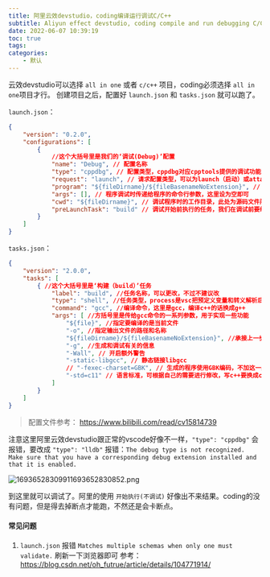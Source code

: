 ```yaml
---
title: 阿里云效devstudio，coding编译运行调试C/C++
subtitle: Aliyun effect devstudio, coding compile and run debugging C/C++
date: 2022-06-07 10:39:19
toc: true
tags: 
categories: 
    - 默认
---
```


云效devstudio可以选择 `all in one` 或者 `c/c++` 项目，coding必须选择 `all in one`项目才行。
创建项目之后，配置好 `launch.json` 和 `tasks.json` 就可以跑了。

`launch.json`：
```json
{
    "version": "0.2.0",
    "configurations": [
        {
            //这个大括号里是我们的‘调试(Debug)’配置
            "name": "Debug", // 配置名称
            "type": "cppdbg", // 配置类型，cppdbg对应cpptools提供的调试功能；可以认为此处只能是cppdbg
            "request": "launch", // 请求配置类型，可以为launch（启动）或attach（附加）
            "program": "${fileDirname}/${fileBasenameNoExtension}", // 将要进行调试的程序的路径
            "args": [], // 程序调试时传递给程序的命令行参数，这里设为空即可
            "cwd": "${fileDirname}", // 调试程序时的工作目录，此处为源码文件所在目录
            "preLaunchTask": "build" // 调试开始前执行的任务，我们在调试前要编译构建。与tasks.json的label相对应，名字要一样
        }
    ]
}
```
`tasks.json`：
```json
{
    "version": "2.0.0",
    "tasks": [
        { //这个大括号里是‘构建（build）’任务
            "label": "build", //任务名称，可以更改，不过不建议改
            "type": "shell", //任务类型，process是vsc把预定义变量和转义解析后直接全部传给command；shell相当于先打开shell再输入命令，所以args还会经过shell再解析一遍
            "command": "gcc", //编译命令，这里是gcc，编译c++的话换成g++
            "args": [ //方括号里是传给gcc命令的一系列参数，用于实现一些功能
                "${file}", //指定要编译的是当前文件
                "-o", //指定输出文件的路径和名称
                "${fileDirname}/${fileBasenameNoExtension}", //承接上一步的-o，让可执行文件输出到源码文件所在的文件夹下的bin文件夹内，并且让它的名字和源码文件相同
                "-g", //生成和调试有关的信息
                "-Wall", // 开启额外警告
                "-static-libgcc", // 静态链接libgcc
                // "-fexec-charset=GBK", // 生成的程序使用GBK编码，不加这一条会导致Win下输出中文乱码
                "-std=c11" // 语言标准，可根据自己的需要进行修改，写c++要换成c++的语言标准，比如c++11
            ]
        }
    ]
}
```
> 配置文件参考：
> https://www.bilibili.com/read/cv15814739

注意这里阿里云效devstudio跟正常的vscode好像不一样，`"type": "cppdbg"` 会报错，要改成 `"type": "lldb"`
报错：`The debug type is not recognized. Make sure that you have a corresponding debug extension installed and that it is enabled.`

![16936528309911693652830852.png](https://raw.githubusercontent.com/james-curtis/james-curtis.github.io/static/images/16936528309911693652830852.png)

到这里就可以调试了。阿里的使用 `开始执行(不调试)` 好像出不来结果。coding的没有问题，但是得去掉断点才能跑，不然还是会卡断点。

#### 常见问题
1. `launch.json` 报错 `Matches multiple schemas when only one must validate.`
刷新一下浏览器即可
参考：https://blog.csdn.net/oh_futrue/article/details/104771914/
